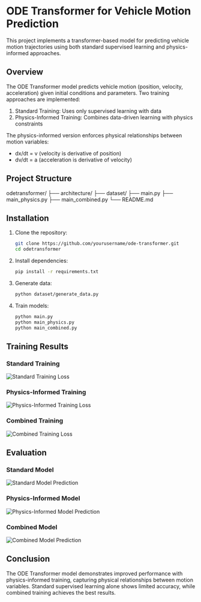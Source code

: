 # ODE Transformer for Vehicle Motion Prediction

This project implements a transformer-based model for predicting vehicle motion trajectories using both standard supervised learning and physics-informed approaches.

## Overview

The ODE Transformer model predicts vehicle motion (position, velocity, acceleration) given initial conditions and parameters. Two training approaches are implemented:

1. Standard Training: Uses only supervised learning with data
2. Physics-Informed Training: Combines data-driven learning with physics constraints

The physics-informed version enforces physical relationships between motion variables:

- dx/dt = v (velocity is derivative of position)
- dv/dt = a (acceleration is derivative of velocity)

## Project Structure

odetransformer/
├── architecture/
├── dataset/
├── main.py
├── main_physics.py
├── main_combined.py
└── README.md

## Installation

1. Clone the repository:

   ```bash
   git clone https://github.com/yourusername/ode-transformer.git
   cd odetransformer
   ```

2. Install dependencies:

   ```bash
   pip install -r requirements.txt
   ```

3. Generate data:

   ```bash
   python dataset/generate_data.py
   ```

4. Train models:

   ```bash
   python main.py
   python main_physics.py
   python main_combined.py
   ```

## Training Results

### Standard Training

![Standard Training Loss](results_standard/training_loss.png)

### Physics-Informed Training

![Physics-Informed Training Loss](results_physics/training_loss.png)

### Combined Training

![Combined Training Loss](results_combined/training_loss.png)

## Evaluation

### Standard Model

![Standard Model Prediction](results_standard/predictions.png)

### Physics-Informed Model

![Physics-Informed Model Prediction](results_physics/predictions.png)

### Combined Model

![Combined Model Prediction](results_combined/predictions.png)

## Conclusion

The ODE Transformer model demonstrates improved performance with physics-informed training, capturing physical relationships between motion variables. Standard supervised learning alone shows limited accuracy, while combined training achieves the best results.
